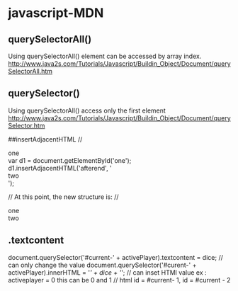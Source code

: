 # javascript-MDN

## querySelectorAll() 

Using querySelectorAll() element can be accessed by array index.
http://www.java2s.com/Tutorials/Javascript/Buildin_Object/Document/querySelectorAll.htm

## querySelector() 
Using querySelectorAll() access only the first element
http://www.java2s.com/Tutorials/Javascript/Buildin_Object/Document/querySelector.htm

##insertAdjacentHTML
// <div id="one">one</div>
var d1 = document.getElementById('one');
d1.insertAdjacentHTML('afterend', '<div id="two">two</div>');

// At this point, the new structure is:
// <div id="one">one</div><div id="two">two</div>

## .textcontent
document.querySelector('#current-' + activePlayer).textcontent = dice; // can only change the value
document.querySelector('#curent-' + activePlayer).innerHTML = '<em>' + dice + '</em>';  // can inset HTMl value
ex : activeplayer = 0 this can be  0 and 1 //  html id = #current- 1, id = #current - 2





